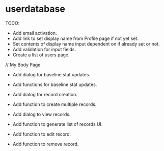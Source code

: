 # userdatabase

TODO:

- Add email activation.
- Add link to set display name from Profile page if not yet set.
- Set contents of display name input dependent on if already set or not.
- Add validation for input fields.
- Create a list of users page.

// My Body Page

- Add dialog for baseline stat updates.
- Add functions for baseline stat updates.

- Add dialog for record creation.
- Add function to create multiple records.

- Add dialog to view records.
- Add function to generate list of records UI.
- Add function to edit record.
- Add function to remove record.

